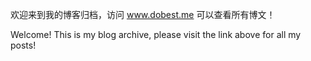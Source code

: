 欢迎来到我的博客归档，访问 www.dobest.me 可以查看所有博文！

Welcome! This is my blog archive, please visit the link above for all my posts!
